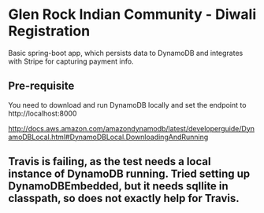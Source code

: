 # Glen Rock Indian Community - Diwali Registration

Basic spring-boot app, which persists data to DynamoDB and integrates with Stripe for capturing payment info.

## Pre-requisite
You need to download and run DynamoDB locally and set the endpoint to http://localhost:8000

http://docs.aws.amazon.com/amazondynamodb/latest/developerguide/DynamoDBLocal.html#DynamoDBLocal.DownloadingAndRunning

## Travis is failing, as the test needs a local instance of DynamoDB running. Tried setting up DynamoDBEmbedded, but it needs sqllite in classpath, so does not exactly help for Travis. 